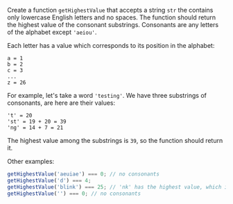 Create a function `getHighestValue` that accepts a string `str` the contains only
lowercase English letters and no spaces. The function should return the highest
value of the consonant substrings. Consonants are any letters of the alphabet
except `'aeiou'`.

Each letter has a value which corresponds to its position in the alphabet:

```
a = 1
b = 2
c = 3
...
z = 26
```

For example, let's take a word `'testing'`. We have three substrings of consonants,
are here are their values:

```
't' = 20
'st' = 19 + 20 = 39
'ng' = 14 + 7 = 21
```

The highest value among the substrings is `39`, so the function should return it.

Other examples:

```javascript
getHighestValue('aeuiae') === 0; // no consonants
getHighestValue('d') === 4;
getHighestValue('blink') === 25; // 'nk' has the highest value, which is 14 + 11 = 25
getHighestValue('') === 0; // no consonants
```
